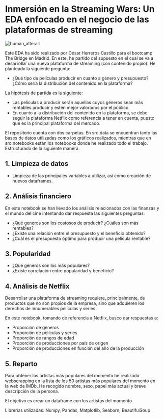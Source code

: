 # Inmersión en la Streaming Wars: Un EDA enfocado en el negocio de las plataformas de streaming

![human_afterall](https://user-images.githubusercontent.com/98810076/205484007-267e8366-eb0d-4634-bb50-c865c9d46077.png) 



Este EDA ha sido realizado por César Herreros Castillo para el bootcamp The Bridge en Madrid. En este, he partido del supuesto en el cual se va a desarrollar una nueva plataforma de streaming (con contenido propio). He planteado la siguiente pregunta:
* ¿Qué tipo de películas producir en cuanto a género y presupuesto? ¿Cómo sería la distribución del contenido en la plataforma?

La hipótesis de partida es la siguiente:
* Las películas a producir serán aquellas cuyos géneros sean más rentables producir y estén mejor valorados por el público.
* En cuanto a la distribución del contenido en la plataforma, se debe seguir la plataforma Netflix como referencia a tener en cuenta, puesto que es la principal plataforma del mercado.

El repositorio cuenta con dos carpetas. En src.data se encuentran tanto las bases de datos utilizadas como los gráficos realizados, mientras que en src.notebooks están los notebooks donde he realizado todo el trabajo. Estructurado de la siguiente manera:

## 1. Limpieza de datos
* Limpieza de las principales variables a utilizar, así como creación de nuevos dataframes.

## 2. Análisis financiero
En este notebook se han llevado los análisis relacionados con las finanzas y el mundo del cine intentando dar respuesta las siguientes preguntas:
* ¿Qué generos son los costosos de producir? ¿Cuáles son más rentables?
* ¿Existe una relación entre el presupuesto y el beneficio obtenido?
* ¿Cuál es el presupuesto óptimo para producir una película rentable?

## 3. Popularidad
* ¿Qué géneros son los más populares?
* ¿Existe correlación entre popularidad y beneficio?

## 4. Análisis de Netflix
Desarrollar una plataforma de streaming requiere, principalmente, de productos que no son propios de la empresa, sino que adquieren los derechos de innumerables películas y series.

En este notebook, tomando de referencia a Netflix, busco dar respuestas a:
* Proporción de géneros
* Proporción de películas y series
* Proporción de rangos de edad
* Proporción de producciones por país de origen
* Proporción de producciones en función del año de la producción

## 5. Reparto
Para obtener los artistas más populares del momento he realizado webscrapping en la lista de los 50 artistas más populares del momento en la web de IMDb. He recogido nombre, sexo, papel más actual y breve descripción de la persona.

El objetivo es crear un dataframe con los artistas del momento


Librerías utilizadas: Numpy, Pandas, Matplotlib, Seaborn, BeautifulSoup
